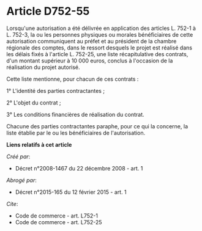 # Article D752-55

Lorsqu'une autorisation a été délivrée en application des articles L. 752-1 à L. 752-3, la ou les personnes physiques ou
morales bénéficiaires de cette autorisation communiquent au préfet et au président de la chambre régionale des comptes, dans
le ressort desquels le projet est réalisé dans les délais fixés à l'article L. 752-25, une liste récapitulative des contrats,
d'un montant supérieur à 10 000 euros, conclus à l'occasion de la réalisation du projet autorisé. 

Cette liste mentionne, pour chacun de ces contrats : 

1° L'identité des parties contractantes ; 

2° L'objet du contrat ; 

3° Les conditions financières de réalisation du contrat. 

Chacune des parties contractantes paraphe, pour ce qui la concerne, la liste établie par le ou les bénéficiaires de
l'autorisation.

**Liens relatifs à cet article**

_Créé par_:

  - Décret n°2008-1467 du 22 décembre 2008 - art. 1

_Abrogé par_:

  - Décret n°2015-165 du 12 février 2015 - art. 1

_Cite_:

  - Code de commerce - art. L752-1
  - Code de commerce - art. L752-25
